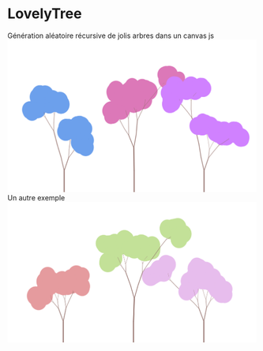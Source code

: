 # LovelyTree
Génération aléatoire récursive de jolis arbres  dans un canvas js
 ![des jolis arbres](img/img2.PNG)
Un autre exemple ![des jolis arbres](img/img.PNG)
